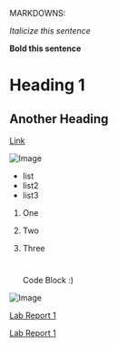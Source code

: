 MARKDOWNS: 

*Italicize this sentence*

**Bold this sentence**

# Heading 1

## Another Heading

[Link](https://jloughney.github.io/cse15l-lab-reports/helloWorld.html)

![Image](https://www.google.com/url?sa=i&url=https%3A%2F%2Fucsdtritons.com%2Fsports%2F2005%2F9%2F6%2F187452.aspx&psig=AOvVaw1w4uGZQBzQYFLjcyP08MAW&ust=1649518465165000&source=images&cd=vfe&ved=0CAcQjRxqFwoTCKDA9aPlhPcCFQAAAAAdAAAAABAD)

* list
* list2
* list3

1. One
2. Two
3. Three

    #
    Code Block 
    :)

![Image](https://hips.hearstapps.com/hmg-prod.s3.amazonaws.com/images/dog-puppy-on-garden-royalty-free-image-1586966191.jpg?crop=1.00xw:0.669xh;0,0.190xh&resize=1200:*)


[Lab Report 1](lab-report-1-week-2.md)

[Lab Report 1](https://jloughney.github.io/cse15l-lab-reports/lab-report-1-week-2.md)

